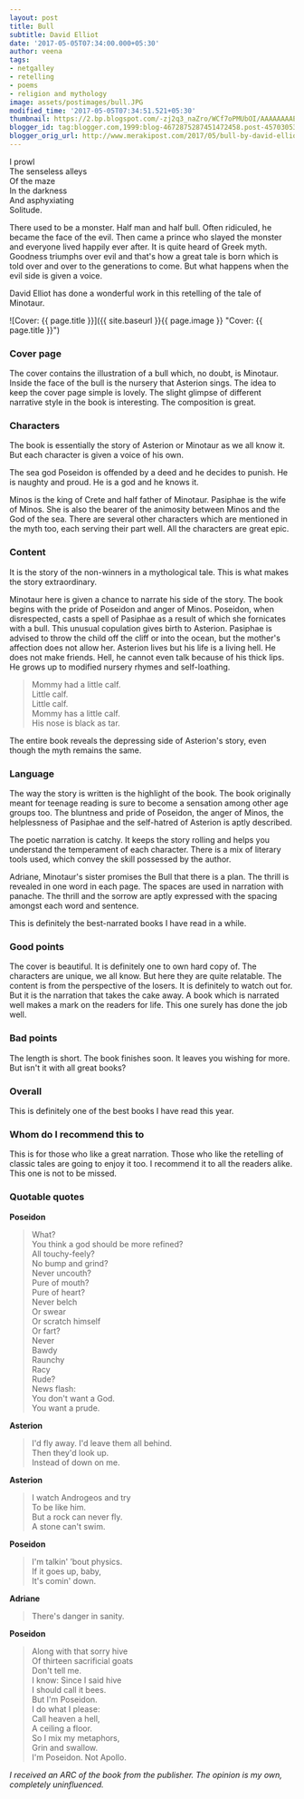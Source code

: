 ```yaml
---
layout: post
title: Bull
subtitle: David Elliot
date: '2017-05-05T07:34:00.000+05:30'
author: veena
tags:
- netgalley
- retelling
- poems
- religion and mythology
image: assets/postimages/bull.JPG
modified_time: '2017-05-05T07:34:51.521+05:30'
thumbnail: https://2.bp.blogspot.com/-zj2q3_naZro/WCf7oPMUbOI/AAAAAAAAEIM/us_07e8lhnYY3XpKXQTtNIt21w-hi-NZwCLcB/s72-c/IMG_5779.JPG
blogger_id: tag:blogger.com,1999:blog-4672875287451472458.post-4570305364242656424
blogger_orig_url: http://www.merakipost.com/2017/05/bull-by-david-elliot.html
---
```


I prowl<br />
The senseless alleys<br />
Of the maze<br />
In the darkness<br />
And asphyxiating<br />
Solitude.<br />

There used to be a monster. Half man and half bull. Often ridiculed, he became the face of the evil. Then came a prince who slayed the monster and everyone lived happily ever after. It is quite heard of Greek myth. Goodness triumphs over evil and that's how a great tale is born which is told over and over to the generations to come. But what happens when the evil side is given a voice.

David Elliot has done a wonderful work in this retelling of the tale of Minotaur.

![Cover: {{ page.title }}]({{ site.baseurl }}{{ page.image }} "Cover: {{ page.title }}")

### Cover page

The cover contains the illustration of a bull which, no doubt, is Minotaur. Inside the face of the bull is the nursery that Asterion sings. The idea to keep the cover page simple is lovely. The slight glimpse of different narrative style in the book is interesting. The composition is great.

### Characters

The book is essentially the story of Asterion or Minotaur as we all know it. But each character is given a voice of his own.

The sea god Poseidon is offended by a deed and he decides to punish. He is naughty and proud. He is a god and he knows it.

Minos is the king of Crete and half father of Minotaur. Pasiphae is the wife of Minos. She is also the bearer of the animosity between Minos and the God of the sea. There are several other characters which are mentioned in the myth too, each serving their part well. All the characters are great epic.

### Content

It is the story of the non-winners in a mythological tale. This is what makes the story extraordinary.

Minotaur here is given a chance to narrate his side of the story. The book begins with the pride of Poseidon and anger of Minos. Poseidon, when disrespected, casts a spell of Pasiphae as a result of which she fornicates with a bull. This unusual copulation gives birth to Asterion. Pasiphae is advised to throw the child off the cliff or into the ocean, but the mother's affection does not allow her. Asterion lives but his life is a living hell. He does not make friends. Hell, he cannot even talk because of his thick lips. He grows up to modified nursery rhymes and self-loathing.

> Mommy had a little calf.<br />
Little calf.<br />
Little calf.<br />
Mommy has a little calf.<br />
His nose is black as tar.<br />

The entire book reveals the depressing side of Asterion's story, even though the myth remains the same.

### Language

The way the story is written is the highlight of the book. The book originally meant for teenage reading is sure to become a sensation among other age groups too. The bluntness and pride of Poseidon, the anger of Minos, the helplessness of Pasiphae and the self-hatred of Asterion is aptly described.

The poetic narration is catchy. It keeps the story rolling and helps you understand the temperament of each character. There is a mix of literary tools used, which convey the skill possessed by the author.

Adriane, Minotaur's sister promises the Bull that there is a plan. The thrill is revealed in one word in each page. The spaces are used in narration with panache. The thrill and the sorrow are aptly expressed with the spacing amongst each word and sentence.

This is definitely the best-narrated books I have read in a while.

### Good points

The cover is beautiful. It is definitely one to own hard copy of. The characters are unique, we all know. But here they are quite relatable. The content is from the perspective of the losers. It is definitely to watch out for. But it is the narration that takes the cake away. A book which is narrated well makes a mark on the readers for life. This one surely has done the job well.

### Bad points

The length is short. The book finishes soon. It leaves you wishing for more. But isn't it with all great books?

### Overall

This is definitely one of the best books I have read this year.

### Whom do I recommend this to

This is for those who like a great narration. Those who like the retelling of classic tales are going to enjoy it too. I recommend it to all the readers alike. This one is not to be missed.

### Quotable quotes

**Poseidon**
> What?<br />
You think a god should be more refined?<br />
All touchy-feely?<br />
No bump and grind?<br />
Never uncouth?<br />
Pure of mouth?<br />
Pure of heart?<br />
Never belch<br />
Or swear<br />
Or scratch himself<br />
Or fart?<br />
Never<br />
Bawdy<br />
Raunchy<br />
Racy<br />
Rude?<br />
News flash:<br />
You don't want a God.<br />
You want a prude.<br />

**Asterion**
> I'd fly away. I'd leave them all behind.<br />
Then they'd look up.<br />
Instead of down on me.<br />


**Asterion**
> I watch Androgeos and try<br />
To be like him.<br />
But a rock can never fly.<br />
A stone can't swim.<br />

**Poseidon**
> I'm talkin' ’bout physics.<br />
If it goes up, baby,<br />
It's comin' down.<br />

**Adriane**
> There's danger in sanity.

**Poseidon**
> Along with that sorry hive<br />
Of thirteen sacrificial goats<br />
Don't tell me.<br />
I know: Since I said hive<br />
I should call it bees.<br />
But I'm Poseidon.<br />
I do what I please:<br />
Call heaven a hell,<br />
A ceiling a floor.<br />
So I mix my metaphors,<br />
Grin and swallow.<br />
I'm Poseidon. Not Apollo.<br />

*I received an ARC of the book from the publisher. The opinion is my own, completely uninfluenced.*
